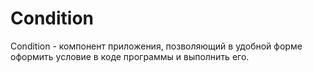 # Condition

Condition - компонент приложения, позволяющий в удобной форме оформить условие в коде программы и выполнить его.
